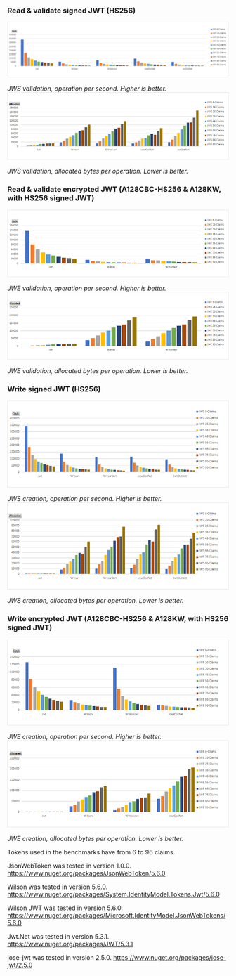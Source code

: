 ### Read & validate signed JWT (HS256)
![JWS validation, operation per second. Higher is better.](docs/validate_jws_ops.png)

*JWS validation, operation per second. Higher is better.*
![JWS validation, allocated bytes per operation. Lower is better.](docs/validate_jws_allocated.png)

*JWS validation, allocated bytes per operation. Lower is better.*

### Read & validate encrypted JWT (A128CBC-HS256 & A128KW, with HS256 signed JWT)
![JWE validation, operation per second. Higher is better.](docs/validate_jwe_ops.png)

*JWE validation, operation per second. Higher is better.*
![JWE validation, allocated bytes per operation. Lower is better.](docs/validate_jwe_allocated.png)

*JWE validation, allocated bytes per operation. Lower is better.*

### Write signed JWT (HS256)
![JWS creation, operation per second. Higher is better.](docs/write_jws_ops.png)

*JWS creation, operation per second. Higher is better.*
![JWS creation, allocated bytes per operation. Lower is better.](docs/write_jws_allocated.png)

*JWS creation, allocated bytes per operation. Lower is better.*
### Write encrypted JWT (A128CBC-HS256 & A128KW, with HS256 signed JWT)
![JWE creation, operation per second. Higher is better.](docs/write_jwe_ops.png)

*JWE creation, operation per second. Higher is better.*
![JWE creation, allocated bytes per operation. Lower is better.](docs/write_jwe_allocated.png)

*JWE creation, allocated bytes per operation. Lower is better.*

Tokens used in the benchmarks have from 6 to 96 claims.

JsonWebToken was tested in version 1.0.0.
https://www.nuget.org/packages/JsonWebToken/5.6.0

Wilson was tested in version 5.6.0.
https://www.nuget.org/packages/System.IdentityModel.Tokens.Jwt/5.6.0

Wilson JWT was tested in version 5.6.0.
https://www.nuget.org/packages/Microsoft.IdentityModel.JsonWebTokens/5.6.0

Jwt.Net was tested in version 5.3.1.
https://www.nuget.org/packages/JWT/5.3.1

jose-jwt was tested in version 2.5.0.
https://www.nuget.org/packages/jose-jwt/2.5.0
